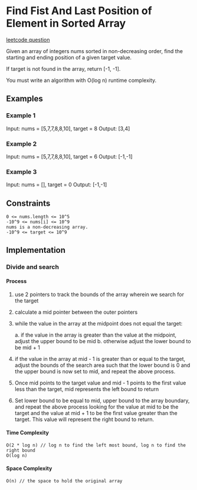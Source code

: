 # Find Fist And Last Position of Element in Sorted Array

[leetcode question](https://leetcode.com/problems/find-first-and-last-position-of-element-in-sorted-array/description/)

Given an array of integers nums sorted in non-decreasing order, find the starting and ending position of a given target value.

If target is not found in the array, return [-1, -1].

You must write an algorithm with O(log n) runtime complexity.

## Examples

### Example 1

Input: nums = [5,7,7,8,8,10], target = 8
Output: [3,4]

### Example 2

Input: nums = [5,7,7,8,8,10], target = 6
Output: [-1,-1]

### Example 3

Input: nums = [], target = 0
Output: [-1,-1]

 

## Constraints

    0 <= nums.length <= 10^5
    -10^9 <= nums[i] <= 10^9
    nums is a non-decreasing array.
    -10^9 <= target <= 10^9

## Implementation

### Divide and search

#### Process

1. use 2 pointers to track the bounds of the array wherein we search for the target
2. calculate a mid pointer between the outer pointers
3. while the value in the array at the midpoint does not equal the target:

    a. if the value in the array is greater than the value at the midpoint, adjust the upper bound to be mid
    b. otherwise adjust the lower bound to be mid + 1

4. if the value in the array at mid - 1 is greater than or equal to the target, adjust the bounds of the search area such that the lower bound is 0 and the upper bound is now set to mid, and repeat the above process.
5. Once mid points to the target value and mid - 1 points to the first value less than the target, mid represents the left bound to return
6. Set lower bound to be equal to mid, upper bound to the array boundary, and repeat the above process looking for the value at mid to be the target and the value at mid + 1 to be the first value greater than the target. This value will represent the right bound to return.

#### Time Complexity

    O(2 * log n) // log n to find the left most bound, log n to find the right bound
    O(log n)

#### Space Complexity

    O(n) // the space to hold the original array
